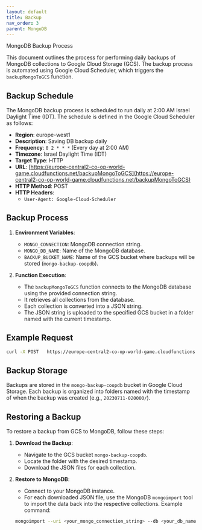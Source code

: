 ```yaml
---
layout: default
title: Backup
nav_order: 3
parent: MongoDB
---
```


MongoDB Backup Process

This document outlines the process for performing daily backups of MongoDB collections to Google Cloud Storage (GCS). The backup process is automated using Google Cloud Scheduler, which triggers the `backupMongoToGCS` function.

## Backup Schedule

The MongoDB backup process is scheduled to run daily at 2:00 AM Israel Daylight Time (IDT). The schedule is defined in the Google Cloud Scheduler as follows:

- **Region**: europe-west1
- **Description**: Saving DB backup daily
- **Frequency**: `0 2 * * *` (Every day at 2:00 AM)
- **Timezone**: Israel Daylight Time (IDT)
- **Target Type**: HTTP
- **URL**: [https://europe-central2-co-op-world-game.cloudfunctions.net/backupMongoToGCS](https://europe-central2-co-op-world-game.cloudfunctions.net/backupMongoToGCS)
- **HTTP Method**: POST
- **HTTP Headers**:
  - `User-Agent: Google-Cloud-Scheduler`

## Backup Process

1. **Environment Variables**:

   - `MONGO_CONNECTION`: MongoDB connection string.
   - `MONGO_DB_NAME`: Name of the MongoDB database.
   - `BACKUP_BUCKET_NAME`: Name of the GCS bucket where backups will be stored (`mongo-backup-coopdb`).

2. **Function Execution**:
   - The `backupMongoToGCS` function connects to the MongoDB database using the provided connection string.
   - It retrieves all collections from the database.
   - Each collection is converted into a JSON string.
   - The JSON string is uploaded to the specified GCS bucket in a folder named with the current timestamp.

## Example Request

```bash
curl -X POST   https://europe-central2-co-op-world-game.cloudfunctions.net/backupMongoToGCS
```

## Backup Storage

Backups are stored in the `mongo-backup-coopdb` bucket in Google Cloud Storage. Each backup is organized into folders named with the timestamp of when the backup was created (e.g., `20230711-020000/`).

## Restoring a Backup

To restore a backup from GCS to MongoDB, follow these steps:

1. **Download the Backup**:

   - Navigate to the GCS bucket `mongo-backup-coopdb`.
   - Locate the folder with the desired timestamp.
   - Download the JSON files for each collection.

2. **Restore to MongoDB**:

   - Connect to your MongoDB instance.
   - For each downloaded JSON file, use the MongoDB `mongoimport` tool to import the data back into the respective collections. Example command:

   ```bash
   mongoimport --uri <your_mongo_connection_string> --db <your_db_name> --collection <collection_name> --file <path_to_json_file>
   ```
